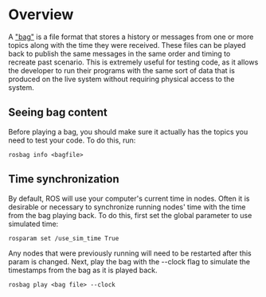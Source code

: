 # Overview
A ["bag"](http://wiki.ros.org/Bags) is a file format that stores a history or messages from one or more topics along with the time they were received. These files can be played back to publish the same messages in the same order and timing to recreate past scenario. This is extremely useful for testing code, as it allows the developer to run their programs with the same sort of data that is produced on the live system without requiring physical access to the system.

## Seeing bag content
Before playing a bag, you should make sure it actually has the topics you need to test your code. To do this, run:

`rosbag info <bagfile>`


## Time synchronization
By default, ROS will use your computer's current time in nodes. Often it is desirable or necessary to synchronize running nodes' time with the time from the bag playing back. To do this, first set the global parameter to use simulated time:

`rosparam set /use_sim_time True`

Any nodes that were previously running will need to be restarted after this param is changed.
Next, play the bag with the --clock flag to simulate the timestamps from the bag as it is played back.

`rosbag play <bag file> --clock`